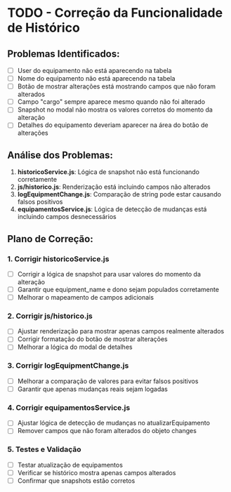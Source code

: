 # TODO - Correção da Funcionalidade de Histórico

## Problemas Identificados:
- [ ] User do equipamento não está aparecendo na tabela
- [ ] Nome do equipamento não está aparecendo na tabela
- [ ] Botão de mostrar alterações está mostrando campos que não foram alterados
- [ ] Campo "cargo" sempre aparece mesmo quando não foi alterado
- [ ] Snapshot no modal não mostra os valores corretos do momento da alteração
- [ ] Detalhes do equipamento deveriam aparecer na área do botão de alterações

## Análise dos Problemas:
1. **historicoService.js**: Lógica de snapshot não está funcionando corretamente
2. **js/historico.js**: Renderização está incluindo campos não alterados
3. **logEquipmentChange.js**: Comparação de string pode estar causando falsos positivos
4. **equipamentosService.js**: Lógica de detecção de mudanças está incluindo campos desnecessários

## Plano de Correção:

### 1. Corrigir historicoService.js
- [ ] Corrigir a lógica de snapshot para usar valores do momento da alteração
- [ ] Garantir que equipment_name e dono sejam populados corretamente
- [ ] Melhorar o mapeamento de campos adicionais

### 2. Corrigir js/historico.js
- [ ] Ajustar renderização para mostrar apenas campos realmente alterados
- [ ] Corrigir formatação do botão de mostrar alterações
- [ ] Melhorar a lógica do modal de detalhes

### 3. Corrigir logEquipmentChange.js
- [ ] Melhorar a comparação de valores para evitar falsos positivos
- [ ] Garantir que apenas mudanças reais sejam logadas

### 4. Corrigir equipamentosService.js
- [ ] Ajustar lógica de detecção de mudanças no atualizarEquipamento
- [ ] Remover campos que não foram alterados do objeto changes

### 5. Testes e Validação
- [ ] Testar atualização de equipamentos
- [ ] Verificar se histórico mostra apenas campos alterados
- [ ] Confirmar que snapshots estão corretos
